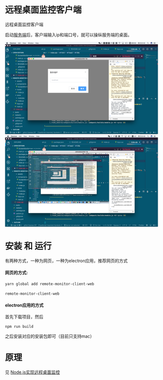 # 远程桌面监控客户端

远程桌面监控客户端

启动[服务端](https://github.com/lingxiaoguang/remote-monitor-server)后，客户端输入ip和端口号，就可以操纵服务端的桌面。

![1](case1.png)
![2](case2.png)

# 安装 和 运行

有两种方式，一种为网页，一种为electron应用，推荐网页的方式

#### 网页的方式:

```
yarn global add remote-monitor-client-web

remote-monitor-client-web 
```
#### electron应用的方式

首先下载项目，然后
```
npm run build
```
之后安装对应的安装包即可（目前只支持mac）


# 原理

见 [Node.js实现远程桌面监控](https://juejin.im/post/5d18d4c36fb9a07ecb0bbe7b)





